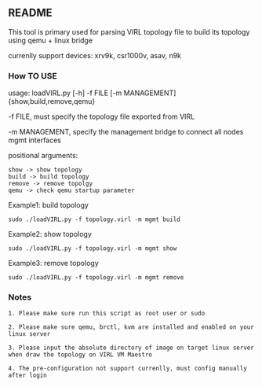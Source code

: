 ## README
This tool is primary used for parsing VIRL topology file to build its topology using qemu + linux bridge

currenlly support devices: xrv9k, csr1000v, asav, n9k

### How TO USE

usage: loadVIRL.py [-h] -f FILE [-m MANAGEMENT] {show,build,remove,qemu}

-f FILE, must specify the topology file exported from VIRL


-m MANAGEMENT, specify the management bridge to connect all nodes mgmt interfaces


positional arguments: 

	show -> show topology	
	build -> build topology
	remove -> remove topolgy
	qemu -> check qemu startup parameter

Example1: build topology


 	sudo ./loadVIRL.py -f topology.virl -m mgmt build

Example2: show topology


 	sudo ./loadVIRL.py -f topology.virl -m mgmt show

Example3: remove topology


 	sudo ./loadVIRL.py -f topology.virl -m mgmt remove
  

### Notes
	1. Please make sure run this script as root user or sudo

	2. Please make sure qemu, brctl, kvm are installed and enabled on your linux server

	3. Please input the absolute directory of image on target linux server when draw the topology on VIRL VM Maestro

	4. The pre-configuration not support currenlly, must config manually after login
